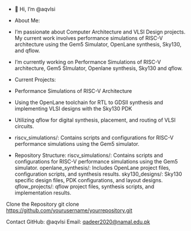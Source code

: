 - 👋 Hi, I’m @aqvlsi
-    About Me:
-    I’m passionate about Computer Architecture and VLSI Design projects. My current work involves performance simulations of RISC-V architecture using the Gem5 Simulator, OpenLane synthesis, Sky130, and qflow.

-    I’m currently working on Performance Simulations of RISC-V architecture, Gem5 SImulator, Openlane synthesis, Sky130 and qflow.
-    Current Projects:
-    Performance Simulations of RISC-V Architecture
-    Using the OpenLane toolchain for RTL to GDSII synthesis and implementing VLSI designs with the Sky130 PDK
-    Utilizing qflow for digital synthesis, placement, and routing of VLSI circuits.
-    riscv_simulations/: Contains scripts and configurations for RISC-V performance simulations using the Gem5 simulator.

  
-    Repository Structure:
riscv_simulations/: Contains scripts and configurations for RISC-V performance simulations using the Gem5 simulator.
openlane_synthesis/: Includes OpenLane project files, configuration scripts, and synthesis results.
sky130_designs/: Sky130 specific design files, PDK configurations, and layout designs.
qflow_projects/: qflow project files, synthesis scripts, and implementation results.

  Clone the Repository
  git clone https://github.com/yourusername/yourrepository.git

Contact
GitHub: @aqvlsi
Email: qadeer2020@namal.edu.pk
